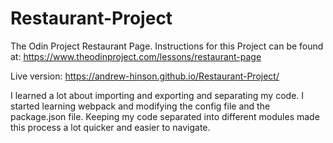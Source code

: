 # Restaurant-Project
The Odin Project Restaurant Page.
Instructions for this Project can be found at: https://www.theodinproject.com/lessons/restaurant-page

Live version: https://andrew-hinson.github.io/Restaurant-Project/

I learned a lot about importing and exporting and separating my code.
I started learning webpack and modifying the config file and the package.json file.
Keeping my code separated into different modules made this process a lot quicker and easier to navigate.
